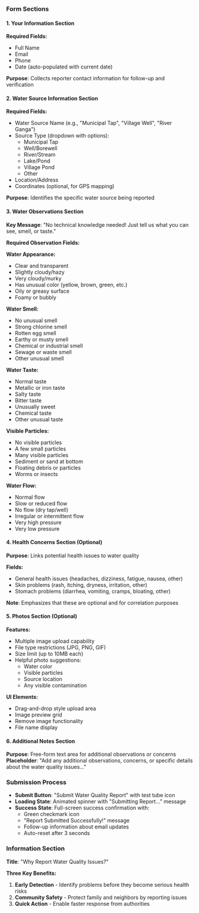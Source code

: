 

### Form Sections

#### 1. Your Information Section
**Required Fields:**
- Full Name
- Email
- Phone
- Date (auto-populated with current date)

**Purpose**: Collects reporter contact information for follow-up and verification

#### 2. Water Source Information Section
**Required Fields:**
- Water Source Name (e.g., "Municipal Tap", "Village Well", "River Ganga")
- Source Type (dropdown with options):
  - Municipal Tap
  - Well/Borewell
  - River/Stream
  - Lake/Pond
  - Village Pond
  - Other
- Location/Address
- Coordinates (optional, for GPS mapping)

**Purpose**: Identifies the specific water source being reported

#### 3. Water Observations Section
**Key Message**: "No technical knowledge needed! Just tell us what you can see, smell, or taste."

**Required Observation Fields:**

**Water Appearance:**
- Clear and transparent
- Slightly cloudy/hazy
- Very cloudy/murky
- Has unusual color (yellow, brown, green, etc.)
- Oily or greasy surface
- Foamy or bubbly

**Water Smell:**
- No unusual smell
- Strong chlorine smell
- Rotten egg smell
- Earthy or musty smell
- Chemical or industrial smell
- Sewage or waste smell
- Other unusual smell

**Water Taste:**
- Normal taste
- Metallic or iron taste
- Salty taste
- Bitter taste
- Unusually sweet
- Chemical taste
- Other unusual taste

**Visible Particles:**
- No visible particles
- A few small particles
- Many visible particles
- Sediment or sand at bottom
- Floating debris or particles
- Worms or insects

**Water Flow:**
- Normal flow
- Slow or reduced flow
- No flow (dry tap/well)
- Irregular or intermittent flow
- Very high pressure
- Very low pressure

#### 4. Health Concerns Section (Optional)
**Purpose**: Links potential health issues to water quality

**Fields:**
- General health issues (headaches, dizziness, fatigue, nausea, other)
- Skin problems (rash, itching, dryness, irritation, other)
- Stomach problems (diarrhea, vomiting, cramps, bloating, other)

**Note**: Emphasizes that these are optional and for correlation purposes

#### 5. Photos Section (Optional)
**Features:**
- Multiple image upload capability
- File type restrictions (JPG, PNG, GIF)
- Size limit (up to 10MB each)
- Helpful photo suggestions:
  - Water color
  - Visible particles
  - Source location
  - Any visible contamination

**UI Elements:**
- Drag-and-drop style upload area
- Image preview grid
- Remove image functionality
- File name display

#### 6. Additional Notes Section
**Purpose**: Free-form text area for additional observations or concerns
**Placeholder**: "Add any additional observations, concerns, or specific details about the water quality issues..."

### Submission Process
- **Submit Button**: "Submit Water Quality Report" with test tube icon
- **Loading State**: Animated spinner with "Submitting Report..." message
- **Success State**: Full-screen success confirmation with:
  - Green checkmark icon
  - "Report Submitted Successfully!" message
  - Follow-up information about email updates
  - Auto-reset after 3 seconds

### Information Section
**Title**: "Why Report Water Quality Issues?"

**Three Key Benefits:**
1. **Early Detection** - Identify problems before they become serious health risks
2. **Community Safety** - Protect family and neighbors by reporting issues
3. **Quick Action** - Enable faster response from authorities

